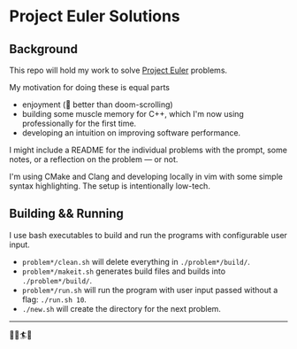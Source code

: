 # Project Euler Solutions

## Background

This repo will hold my work to solve [Project Euler](https://projecteuler.net/) problems.

My motivation for doing these is equal parts
- enjoyment (🤷 better than doom-scrolling)
- building some muscle memory for C++, which I'm now using professionally for the first time.
- developing an intuition on improving software performance.

I might include a README for the individual problems with the prompt, some notes, or a reflection on the problem — or not.

I'm using CMake and Clang and developing locally in vim with some simple syntax highlighting. The setup is intentionally low-tech.

## Building && Running

I use bash executables to build and run the programs with configurable user input.
- `problem*/clean.sh` will delete everything in `./problem*/build/`.
- `problem*/makeit.sh` generates build files and builds into `./problem*/build/`.
- `problem*/run.sh` will run the program with user input passed without a flag: `./run.sh 10`.
- `./new.sh` will create the directory for the next problem.

---

🌊🌊🏄🌊

